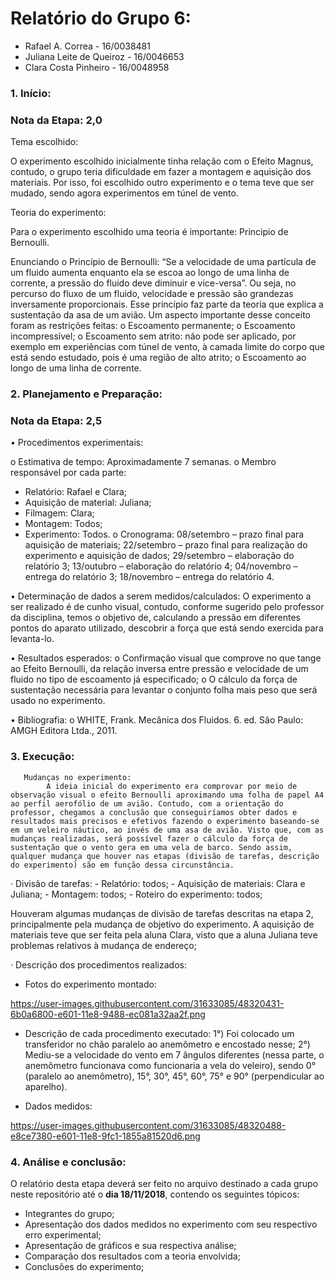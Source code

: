 # Relatório do Grupo 6: #

  - Rafael A. Correa - 16/0038481
  - Juliana Leite de Queiroz - 16/0046653
  - Clara Costa Pinheiro - 16/0048958

### 1.	Início: ###

### Nota da Etapa: 2,0 ###
     
Tema escolhido:

O experimento escolhido inicialmente tinha relação com o Efeito Magnus, contudo, o grupo teria dificuldade em fazer
a montagem e aquisição dos materiais. Por isso, foi escolhido outro experimento
e o tema teve que ser mudado, sendo agora experimentos em túnel de vento.
      

Teoria do experimento:

Para o experimento escolhido uma teoria é importante: Principio de Bernoulli.

Enunciando o Princípio de Bernoulli: “Se a velocidade de uma partícula de um fluido aumenta enquanto ela se escoa ao longo de uma linha de corrente, a pressão do fluido deve diminuir e vice-versa”. Ou seja, no percurso do fluxo de um fluido,
velocidade e pressão são grandezas inversamente proporcionais. Esse princípio
faz parte da teoria que explica a sustentação da asa de um avião.
      Um aspecto importante desse conceito foram as restrições feitas:
o   Escoamento permanente;
o   Escoamento incompressível;
o   Escoamento sem atrito: não pode ser aplicado, por exemplo em experiências
com túnel de vento, à camada limite do corpo que está sendo estudado, pois é
uma região de alto atrito;
o   Escoamento ao longo de uma linha de corrente.

      
### 2.	Planejamento e Preparação: ###

### Nota da Etapa: 2,5 ###


•	Procedimentos experimentais:

o	Estimativa de tempo: Aproximadamente 7 semanas.
o	Membro responsável por cada parte:
- Relatório: Rafael e Clara;
- Aquisição de material: Juliana;
- Filmagem: Clara;
- Montagem: Todos;
- Experimento: Todos.
o	Cronograma:
08/setembro – prazo final para aquisição de materiais;
22/setembro – prazo final para realização do experimento e aquisição de dados;
29/setembro – elaboração do relatório 3;
13/outubro – elaboração do relatório 4;
04/novembro – entrega do relatório 3;
18/novembro – entrega do relatório 4.


•	Determinação de dados a serem medidos/calculados:
	O experimento a ser realizado é de cunho visual, contudo, conforme sugerido pelo professor da disciplina, temos o objetivo de, calculando a pressão em diferentes pontos do aparato utilizado, descobrir a força que está sendo exercida para levanta-lo.

•	Resultados esperados:
o	Confirmação visual que comprove no que tange ao Efeito Bernoulli, da relação inversa entre pressão e velocidade de um fluido no tipo de escoamento já especificado;
o	O cálculo da força de sustentação necessária para levantar o conjunto folha mais peso que será usado no experimento.


•	Bibliografia:
o	WHITE, Frank. Mecânica dos Fluidos. 6. ed. São Paulo: AMGH Editora Ltda., 2011.


### 3.	Execução: ###

       Mudanças no experimento:
        	A ideia inicial do experimento era comprovar por meio de observação visual o efeito Bernoulli aproximando uma folha de papel A4 ao perfil aerofólio de um avião. Contudo, com a orientação do professor, chegamos a conclusão que conseguiríamos obter dados e resultados mais precisos e efetivos fazendo o experimento baseando-se em um veleiro náutico, ao invés de uma asa de avião. Visto que, com as mudanças realizadas, será possível fazer o cálculo da força de sustentação que o vento gera em uma vela de barco. Sendo assim, qualquer mudança que houver nas etapas (divisão de tarefas, descrição do experimento) são em função dessa circunstância.
 
·         Divisão de tarefas:
        	- Relatório: todos;
        	- Aquisição de materiais: Clara e Juliana;
        	- Montagem: todos;
        	- Roteiro do experimento: todos;

Houveram algumas mudanças de divisão de tarefas descritas na etapa 2, principalmente pela mudança de objetivo do experimento. A aquisição de materiais teve que ser feita pela aluna Clara, visto que a aluna Juliana teve problemas relativos à mudança de endereço;
 
·         Descrição dos procedimentos realizados:

- Fotos do experimento montado:

https://user-images.githubusercontent.com/31633085/48320431-6b0a6800-e601-11e8-9488-ec081a32aa2f.png

- Descrição de cada procedimento executado:
        	1°) Foi colocado um transferidor no chão paralelo ao anemômetro e encostado nesse;
        	2°) Mediu-se a velocidade do vento em 7 ângulos diferentes (nessa parte, o anemômetro funcionava como funcionaria a vela do veleiro), sendo 0° (paralelo ao anemômetro), 15°, 30°, 45°, 60°, 75° e 90° (perpendicular ao aparelho).


- Dados medidos:

https://user-images.githubusercontent.com/31633085/48320488-e8ce7380-e601-11e8-9fc1-1855a81520d6.png
 


### 4.	Análise e conclusão: ###


O relatório desta etapa deverá ser feito no arquivo destinado a cada grupo neste repositório até o **dia 18/11/2018**, contendo os seguintes tópicos:

-	Integrantes do grupo;
-	Apresentação dos dados medidos no experimento com seu respectivo erro experimental;
-	Apresentação de gráficos e sua respectiva análise;
-	Comparação dos resultados com a teoria envolvida;
-	Conclusões do experimento;
